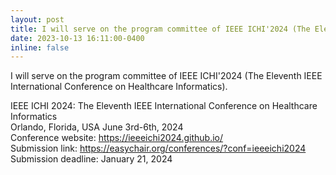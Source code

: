 ```yaml
---
layout: post
title: I will serve on the program committee of IEEE ICHI'2024 (The Eleventh IEEE International Conference on Healthcare Informatics).  
date: 2023-10-13 16:11:00-0400
inline: false
---
```


I will serve on the program committee of IEEE ICHI'2024 (The Eleventh IEEE International Conference on Healthcare Informatics). 

IEEE ICHI 2024: The Eleventh IEEE International Conference on Healthcare Informatics  
Orlando, Florida, USA
June 3rd-6th, 2024   
Conference website: 	https://ieeeichi2024.github.io/  
Submission link: 	https://easychair.org/conferences/?conf=ieeeichi2024  
Submission deadline: 	January 21, 2024  

